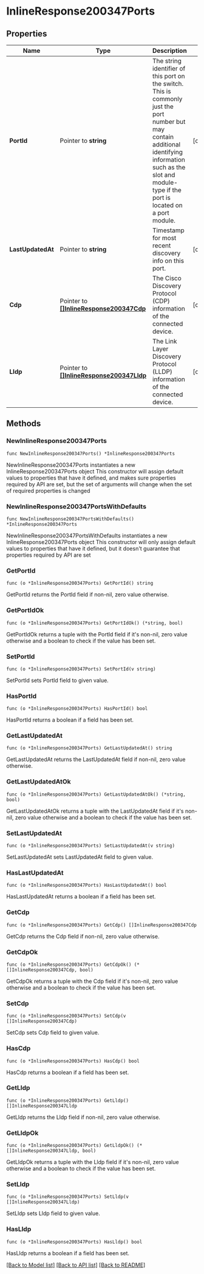 # InlineResponse200347Ports

## Properties

Name | Type | Description | Notes
------------ | ------------- | ------------- | -------------
**PortId** | Pointer to **string** | The string identifier of this port on the switch. This is commonly just the port number but may contain additional identifying information such as the slot and module-type if the port is located on a port module. | [optional] 
**LastUpdatedAt** | Pointer to **string** | Timestamp for most recent discovery info on this port. | [optional] 
**Cdp** | Pointer to [**[]InlineResponse200347Cdp**](InlineResponse200347Cdp.md) | The Cisco Discovery Protocol (CDP) information of the connected device. | [optional] 
**Lldp** | Pointer to [**[]InlineResponse200347Lldp**](InlineResponse200347Lldp.md) | The Link Layer Discovery Protocol (LLDP) information of the connected device. | [optional] 

## Methods

### NewInlineResponse200347Ports

`func NewInlineResponse200347Ports() *InlineResponse200347Ports`

NewInlineResponse200347Ports instantiates a new InlineResponse200347Ports object
This constructor will assign default values to properties that have it defined,
and makes sure properties required by API are set, but the set of arguments
will change when the set of required properties is changed

### NewInlineResponse200347PortsWithDefaults

`func NewInlineResponse200347PortsWithDefaults() *InlineResponse200347Ports`

NewInlineResponse200347PortsWithDefaults instantiates a new InlineResponse200347Ports object
This constructor will only assign default values to properties that have it defined,
but it doesn't guarantee that properties required by API are set

### GetPortId

`func (o *InlineResponse200347Ports) GetPortId() string`

GetPortId returns the PortId field if non-nil, zero value otherwise.

### GetPortIdOk

`func (o *InlineResponse200347Ports) GetPortIdOk() (*string, bool)`

GetPortIdOk returns a tuple with the PortId field if it's non-nil, zero value otherwise
and a boolean to check if the value has been set.

### SetPortId

`func (o *InlineResponse200347Ports) SetPortId(v string)`

SetPortId sets PortId field to given value.

### HasPortId

`func (o *InlineResponse200347Ports) HasPortId() bool`

HasPortId returns a boolean if a field has been set.

### GetLastUpdatedAt

`func (o *InlineResponse200347Ports) GetLastUpdatedAt() string`

GetLastUpdatedAt returns the LastUpdatedAt field if non-nil, zero value otherwise.

### GetLastUpdatedAtOk

`func (o *InlineResponse200347Ports) GetLastUpdatedAtOk() (*string, bool)`

GetLastUpdatedAtOk returns a tuple with the LastUpdatedAt field if it's non-nil, zero value otherwise
and a boolean to check if the value has been set.

### SetLastUpdatedAt

`func (o *InlineResponse200347Ports) SetLastUpdatedAt(v string)`

SetLastUpdatedAt sets LastUpdatedAt field to given value.

### HasLastUpdatedAt

`func (o *InlineResponse200347Ports) HasLastUpdatedAt() bool`

HasLastUpdatedAt returns a boolean if a field has been set.

### GetCdp

`func (o *InlineResponse200347Ports) GetCdp() []InlineResponse200347Cdp`

GetCdp returns the Cdp field if non-nil, zero value otherwise.

### GetCdpOk

`func (o *InlineResponse200347Ports) GetCdpOk() (*[]InlineResponse200347Cdp, bool)`

GetCdpOk returns a tuple with the Cdp field if it's non-nil, zero value otherwise
and a boolean to check if the value has been set.

### SetCdp

`func (o *InlineResponse200347Ports) SetCdp(v []InlineResponse200347Cdp)`

SetCdp sets Cdp field to given value.

### HasCdp

`func (o *InlineResponse200347Ports) HasCdp() bool`

HasCdp returns a boolean if a field has been set.

### GetLldp

`func (o *InlineResponse200347Ports) GetLldp() []InlineResponse200347Lldp`

GetLldp returns the Lldp field if non-nil, zero value otherwise.

### GetLldpOk

`func (o *InlineResponse200347Ports) GetLldpOk() (*[]InlineResponse200347Lldp, bool)`

GetLldpOk returns a tuple with the Lldp field if it's non-nil, zero value otherwise
and a boolean to check if the value has been set.

### SetLldp

`func (o *InlineResponse200347Ports) SetLldp(v []InlineResponse200347Lldp)`

SetLldp sets Lldp field to given value.

### HasLldp

`func (o *InlineResponse200347Ports) HasLldp() bool`

HasLldp returns a boolean if a field has been set.


[[Back to Model list]](../README.md#documentation-for-models) [[Back to API list]](../README.md#documentation-for-api-endpoints) [[Back to README]](../README.md)


